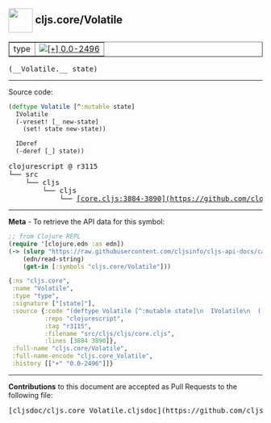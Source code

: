 ## <img width="48px" valign="middle" src="http://i.imgur.com/Hi20huC.png"> cljs.core/Volatile

 <table border="1">
<tr>

<td>type</td>
<td><a href="https://github.com/cljsinfo/cljs-api-docs/tree/0.0-2496"><img valign="middle" alt="[+] 0.0-2496" src="https://img.shields.io/badge/+-0.0--2496-lightgrey.svg"></a> </td>
</tr>
</table>

 <samp>
(__Volatile.__ state)<br>
</samp>

---





Source code:

```clj
(deftype Volatile [^:mutable state]
  IVolatile
  (-vreset! [_ new-state]
    (set! state new-state))

  IDeref
  (-deref [_] state))
```

 <pre>
clojurescript @ r3115
└── src
    └── cljs
        └── cljs
            └── <ins>[core.cljs:3884-3890](https://github.com/clojure/clojurescript/blob/r3115/src/cljs/cljs/core.cljs#L3884-L3890)</ins>
</pre>


---

__Meta__ - To retrieve the API data for this symbol:

```clj
;; from Clojure REPL
(require '[clojure.edn :as edn])
(-> (slurp "https://raw.githubusercontent.com/cljsinfo/cljs-api-docs/catalog/cljs-api.edn")
    (edn/read-string)
    (get-in [:symbols "cljs.core/Volatile"]))
```

```clj
{:ns "cljs.core",
 :name "Volatile",
 :type "type",
 :signature ["[state]"],
 :source {:code "(deftype Volatile [^:mutable state]\n  IVolatile\n  (-vreset! [_ new-state]\n    (set! state new-state))\n\n  IDeref\n  (-deref [_] state))",
          :repo "clojurescript",
          :tag "r3115",
          :filename "src/cljs/cljs/core.cljs",
          :lines [3884 3890]},
 :full-name "cljs.core/Volatile",
 :full-name-encode "cljs.core_Volatile",
 :history [["+" "0.0-2496"]]}

```

---

__Contributions__ to this document are accepted as Pull Requests to the following file:

 <pre>
[cljsdoc/cljs.core_Volatile.cljsdoc](https://github.com/cljsinfo/cljs-api-docs/blob/master/cljsdoc/cljs.core_Volatile.cljsdoc)
</pre>

